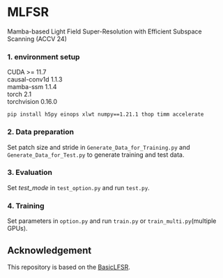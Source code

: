 # MLFSR
Mamba-based Light Field Super-Resolution with Efficient Subspace Scanning (ACCV 24)


### 1. environment setup

CUDA >= 11.7 \
causal-conv1d 1.1.3 \
mamba-ssm 1.1.4 \
torch 2.1 \
torchvision 0.16.0 

```pip install h5py einops xlwt numpy==1.21.1 thop timm accelerate```


### 2. Data preparation

Set patch size and stride in ```Generate_Data_for_Training.py``` and ```Generate_Data_for_Test.py``` to generate training and test data.


### 3. Evaluation

Set *test_mode* in ```test_option.py``` and run ```test.py```.

### 4. Training

Set parameters in ```option.py``` and run ```train.py``` or ```train_multi.py```(multiple GPUs).


## Acknowledgement
This repository is based on the [BasicLFSR](https://github.com/ZhengyuLiang24/BasicLFSR).

